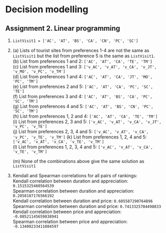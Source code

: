 # Decision modelling
## Assignment 2. Linear programming

1.   `ListVisit1 = ['AC', 'AT', 'BS', 'CA', 'CN', 'PC', 'SC']`

2.  (a) Lists of tourist sites from preferences 1-4 are not the same as `       ListVisit1` but the list from preference 5 is the same as `ListVisit1`.  
    (b) List from preferences 1 and 2: `['AC', 'AT', 'CA', 'TE', 'TM']`  
    (c) List from preferences 1 and 3: `['v_AC', 'v_AT', 'v_CA', 'v_JT', 'v_MO', 'v_PC', 'v_TM']`  
    (d) List from preferences 1 and 4: `['AC', 'AT', 'CA', 'JT', 'MO', 'PC', 'TM']`  
    (e) List from preferences 2 and 5: `['AC', 'AT', 'CA', 'PC', 'SC', 'TE']`  
    (f) List from preferences 3 and 4: `['AC', 'AT', 'BS', 'CA', 'PC', 'SC', 'TM']`  
    (g) List from preferences 4 and 5: `['AC', 'AT', 'BS', 'CN', 'PC', 'SC', 'TM']`  
    (h) List from preferences 1, 2 and 4: `['AC', 'AT', 'CA', 'TE', 'TM']`  
    (i) List from preferences 2, 3 and 5: `['v_AC', 'v_AT', 'v_CA', 'v_JT', 'v_PC', 'v_TE']`  
    (j) List from preferences 2, 3, 4 and 5: `['v_AC', 'v_AT', 'v_CA', 'v_PC', 'v_TE', 'v_TM']` 
    (k) List from preferences 1, 2, 4 and 5: `['v_AC', 'v_AT', 'v_CA', 'v_TE', 'v_TM']`  
    (l) List from preferences 1, 2, 3, 4 and 5: `['v_AC', 'v_AT', 'v_CA', 'v_TE', 'v_TM']`  

    (m) None of the combinations above give the same solution as `ListVisit1`

3.  Kendall and Spearman correlations for all pairs of rankings:  
    Kendall correlation between duration and appreciation:  `0.1515325460564539`   
    Spearman correlation between duration and appreciation:  `0.2058187176566192`  
    Kendall correlation between duration and price:  `0.605587290764896`  
    Spearman correlation between duration and price:  `0.7413325704498833`  
    Kendall correlation between price and appreciation:  `-0.08521145659838941`  
    Spearman correlation between price and appreciation:  `-0.13400233411084597`  